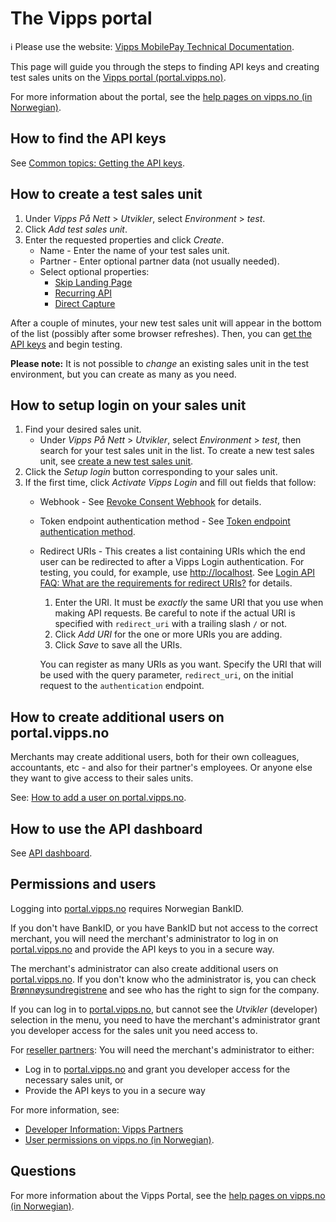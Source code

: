 <!-- START_METADATA
---
title: Vipps portal
sidebar_position: 40
pagination_next: null
pagination_prev: null
---
END_METADATA -->

# The Vipps portal

<!-- START_COMMENT -->

ℹ️ Please use the website:
[Vipps MobilePay Technical Documentation](https://developer.vippsmobilepay.com/).

<!-- END_COMMENT -->

This page will guide you through the steps to finding API keys and creating test sales units
on the [Vipps portal (portal.vipps.no)](https://portal.vipps.no).

For more information about the portal, see the
[help pages on vipps.no (in Norwegian)](https://vipps.no/hjelp/vipps/kundeforholdet-mitt/hva-får-jeg-tilgang-til-når-jeg-logger-meg-inn-på-vippsportalen/).


## How to find the API keys

See [Common topics: Getting the API keys](https://developer.vippsmobilepay.com/docs/vipps-developers/common-topics/api-keys#getting-the-api-keys).


## How to create a test sales unit

1. Under _Vipps På Nett_ > _Utvikler_, select _Environment_ > _test_.
1. Click _Add test sales unit_.
1. Enter the requested properties and click _Create_.
   * Name - Enter the name of your test sales unit.
   * Partner - Enter optional partner data (not usually needed).
   * Select optional properties:
     * [Skip Landing Page](../faqs/vipps-landing-page-faq.md#is-it-possible-to-skip-the-landing-page)
     * [Recurring API](/docs/APIs/recurring-api)
     * [Direct Capture](../common-topics/reserve-and-capture.md#direct-capture)

After a couple of minutes, your new test sales unit will appear in the bottom of the list (possibly after some browser refreshes).
Then, you can [get the API keys](#how-to-find-the-api-keys) and begin testing.

**Please note:** It is not possible to _change_ an existing sales unit in the test environment,
but you can create as many as you need.

## How to setup login on your sales unit

1. Find your desired sales unit.
   * Under _Vipps På Nett_ > _Utvikler_, select _Environment_ > _test_, then search for your test sales unit in the list. To create a new test sales unit, see
     [create a new test sales unit](#how-to-create-a-test-sales-unit).
1. Click the _Setup login_ button corresponding to your sales unit.
1. If the first time, click _Activate Vipps Login_ and fill out fields that follow:
    * Webhook - See [Revoke Consent Webhook](https://developer.vippsmobilepay.com/docs/APIs/login-api/api-guide/important-information#revoke-consent-webhook) for details.
    * Token endpoint authentication method - See
    [Token endpoint authentication method](https://developer.vippsmobilepay.com/docs/APIs/login-api/api-guide/core-concepts#token-endpoint-authentication-method).
    * Redirect URIs - This creates a list containing URIs which the end user can be redirected to after a Vipps Login authentication.
      For testing, you could, for example, use <http://localhost>.
      See [Login API FAQ: What are the requirements for redirect URIs?](https://developer.vippsmobilepay.com/docs/APIs/login-api/vipps-login-api-faq#what-are-the-requirements-for-redirect-uris) for details.
      1. Enter the URI. It must be _exactly_ the same URI that you use when making API requests.
        Be careful to note if the actual URI is specified with `redirect_uri` with a trailing slash `/` or not.
      2. Click _Add URI_ for the one or more URIs you are adding.
      3. Click _Save_ to save all the URIs.

      You can register as many URIs as you want. Specify the URI that will be used with
      the query parameter, `redirect_uri`, on the initial request to the `authentication`
      endpoint.



## How to create additional users on portal.vipps.no

Merchants may create additional users, both for their own colleagues,
accountants, etc - and also for their partner's employees.
Or anyone else they want to give access to their sales units.

See:
[How to add a user on portal.vipps.no](/docs/vipps-partner/add-portal-user).


## How to use the API dashboard

See [API dashboard](api-dashboard.md).

## Permissions and users

Logging into [portal.vipps.no](https://portal.vipps.no) requires Norwegian BankID.

If you don't have BankID, or you have BankID but not access to the correct merchant,
you will need the merchant's administrator to log in on
[portal.vipps.no](https://portal.vipps.no)
and provide the API keys to you in a secure way.

The merchant's administrator can also create additional users on
[portal.vipps.no](https://portal.vipps.no).
If you don't know who the administrator is, you can check
[Brønnøysundregistrene](https://www.brreg.no)
and see who has the right to sign for the company.

If you can log in to [portal.vipps.no](https://portal.vipps.no), but cannot see
the _Utvikler_ (developer) selection in the menu, you need to have the
merchant's administrator grant you developer access for the sales unit you
need access to.

For
[reseller partners](/docs/vipps-partner):
You will need the merchant's administrator to either:

* Log in to
  [portal.vipps.no](https://portal.vipps.no)
  and grant you developer access for the necessary sales unit, or
* Provide the API keys to you in a secure way

For more information, see:

* [Developer Information: Vipps Partners](/docs/vipps-partner)
* [User permissions on vipps.no (in Norwegian)](https://vipps.no/hjelp/vipps/kundeforholdet-mitt/hvilke-tilganger-kan-vi-opprette-i-vippsportalen/).

## Questions

For more information about the Vipps Portal, see the
[help pages on vipps.no (in Norwegian)](https://vipps.no/hjelp/vipps/kundeforholdet-mitt/hva-får-jeg-tilgang-til-når-jeg-logger-meg-inn-på-vippsportalen/).
